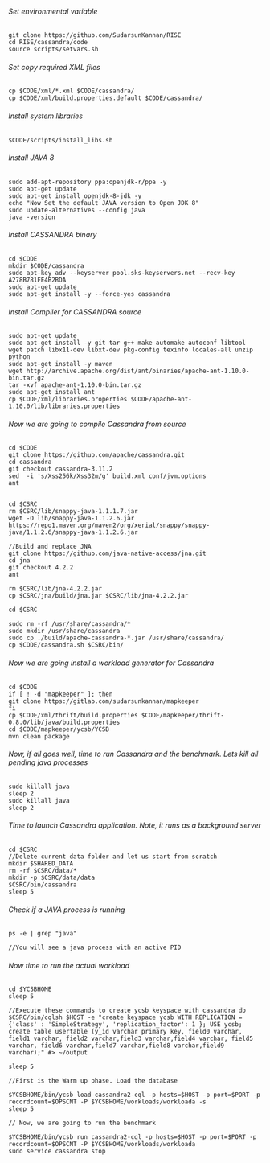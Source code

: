 
###### Set environmental variable
```
git clone https://github.com/SudarsunKannan/RISE
cd RISE/cassandra/code
source scripts/setvars.sh
```

###### Set copy required XML files

```
cp $CODE/xml/*.xml $CODE/cassandra/
cp $CODE/xml/build.properties.default $CODE/cassandra/
```

###### Install system libraries
```
$CODE/scripts/install_libs.sh
```

###### Install JAVA 8

```
sudo add-apt-repository ppa:openjdk-r/ppa -y
sudo apt-get update
sudo apt-get install openjdk-8-jdk -y
echo "Now Set the default JAVA version to Open JDK 8"
sudo update-alternatives --config java
java -version
```

###### Install CASSANDRA binary
```
cd $CODE	
mkdir $CODE/cassandra
sudo apt-key adv --keyserver pool.sks-keyservers.net --recv-key A278B781FE4B2BDA
sudo apt-get update
sudo apt-get install -y --force-yes cassandra
```

###### Install Compiler for CASSANDRA source
```
sudo apt-get update
sudo apt-get install -y git tar g++ make automake autoconf libtool  wget patch libx11-dev libxt-dev pkg-config texinfo locales-all unzip python
sudo apt-get install -y maven
wget http://archive.apache.org/dist/ant/binaries/apache-ant-1.10.0-bin.tar.gz
tar -xvf apache-ant-1.10.0-bin.tar.gz
sudo apt-get install ant
cp $CODE/xml/libraries.properties $CODE/apache-ant-1.10.0/lib/libraries.properties
```

###### Now we are going to compile Cassandra from source 

```
cd $CODE
git clone https://github.com/apache/cassandra.git
cd cassandra
git checkout cassandra-3.11.2 
sed  -i 's/Xss256k/Xss32m/g' build.xml conf/jvm.options
ant


cd $CSRC
rm $CSRC/lib/snappy-java-1.1.1.7.jar
wget -O lib/snappy-java-1.1.2.6.jar https://repo1.maven.org/maven2/org/xerial/snappy/snappy-java/1.1.2.6/snappy-java-1.1.2.6.jar

//Build and replace JNA
git clone https://github.com/java-native-access/jna.git
cd jna
git checkout 4.2.2
ant

rm $CSRC/lib/jna-4.2.2.jar
cp $CSRC/jna/build/jna.jar $CSRC/lib/jna-4.2.2.jar

cd $CSRC

sudo rm -rf /usr/share/cassandra/*
sudo mkdir /usr/share/cassandra
sudo cp ./build/apache-cassandra-*.jar /usr/share/cassandra/
cp $CODE/cassandra.sh $CSRC/bin/
```

###### Now we are going install a workload generator for Cassandra

```
cd $CODE
if [ ! -d "mapkeeper" ]; then
git clone https://gitlab.com/sudarsunkannan/mapkeeper
fi
cp $CODE/xml/thrift/build.properties $CODE/mapkeeper/thrift-0.8.0/lib/java/build.properties
cd $CODE/mapkeeper/ycsb/YCSB
mvn clean package
```

###### Now, if all goes well, time to run Cassandra and the benchmark. Lets kill all pending java processes
```
sudo killall java
sleep 2
sudo killall java
sleep 2
```

###### Time to launch Cassandra application. Note, it runs as a background server
```
cd $CSRC
//Delete current data folder and let us start from scratch
mkdir $SHARED_DATA
rm -rf $CSRC/data/*
mkdir -p $CSRC/data/data
$CSRC/bin/cassandra
sleep 5
```

###### Check if a JAVA process is running
```
ps -e | grep "java"

//You will see a java process with an active PID
```


###### Now time to run the actual workload

```
cd $YCSBHOME
sleep 5

//Execute these commands to create ycsb keyspace with cassandra db
$CSRC/bin/cqlsh $HOST -e "create keyspace ycsb WITH REPLICATION = {'class' : 'SimpleStrategy', 'replication_factor': 1 }; USE ycsb; create table usertable (y_id varchar primary key, field0 varchar, field1 varchar, field2 varchar,field3 varchar,field4 varchar, field5 varchar, field6 varchar,field7 varchar,field8 varchar,field9 varchar);" #> ~/output

sleep 5

//First is the Warm up phase. Load the database

$YCSBHOME/bin/ycsb load cassandra2-cql -p hosts=$HOST -p port=$PORT -p recordcount=$OPSCNT -P $YCSBHOME/workloads/workloada -s
sleep 5

// Now, we are going to run the benchmark
        
$YCSBHOME/bin/ycsb run cassandra2-cql -p hosts=$HOST -p port=$PORT -p recordcount=$OPSCNT -P $YCSBHOME/workloads/workloada
sudo service cassandra stop
```







